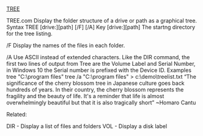 [TREE](http://ss64.com/nt/tree.html)

TREE.com
Display the folder structure of a drive or path as a graphical tree.
Syntax
      TREE [drive:][path] [/F] [/A]
Key
   [drive:][path]  The startng directory for the tree listing.

   /F   Display the names of the files in each folder.

   /A   Use ASCII instead of extended characters.
Like the DIR command, the first two lines of output from Tree are the Volume Label and Serial Number, in Windows 10 the Serial number is prefixed with the Device ID.
Examples
tree "C:\program files"
tree /a "C:\program files" > c:\demo\treelist.txt
“The significance of the cherry blossom tree in Japanese culture goes back hundreds of years. In their country, the cherry blossom represents the fragility and the beauty of life. It's a reminder that life is almost overwhelmingly beautiful but that it is also tragically short” ~Homaro Cantu

Related:

DIR - Display a list of files and folders
VOL - Display a disk label
